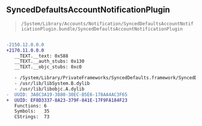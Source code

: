 ## SyncedDefaultsAccountNotificationPlugin

> `/System/Library/Accounts/Notification/SyncedDefaultsAccountNotificationPlugin.bundle/SyncedDefaultsAccountNotificationPlugin`

```diff

-2150.12.0.0.0
+2170.11.0.0.0
   __TEXT.__text: 0x588
   __TEXT.__auth_stubs: 0x130
   __TEXT.__objc_stubs: 0xc0

   - /System/Library/PrivateFrameworks/SyncedDefaults.framework/SyncedDefaults
   - /usr/lib/libSystem.B.dylib
   - /usr/lib/libobjc.A.dylib
-  UUID: 3A8C3A19-3880-30EC-B5E6-178AA4AC3F65
+  UUID: EF8D3337-8A23-379F-841E-17F9FA184F23
   Functions: 6
   Symbols:   35
   CStrings:  73

```
